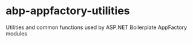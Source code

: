 # abp-appfactory-utilities
Utilities and common functions used by ASP.NET Boilerplate AppFactory modules
